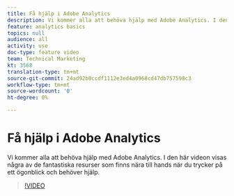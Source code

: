 ```yaml
---
title: Få hjälp i Adobe Analytics
description: Vi kommer alla att behöva hjälp med Adobe Analytics. I den här videon visas några av de fantastiska resurser som finns nära till hands när du trycker på ett ögonblick och behöver hjälp.
feature: analytics basics
topics: null
audience: all
activity: use
doc-type: feature video
team: Technical Marketing
kt: 3568
translation-type: tm+mt
source-git-commit: 24ad92b0ccdf1112e3ed4a0968cd47db757598c3
workflow-type: tm+mt
source-wordcount: '0'
ht-degree: 0%

---
```



# Få hjälp i Adobe Analytics

Vi kommer alla att behöva hjälp med Adobe Analytics. I den här videon visas några av de fantastiska resurser som finns nära till hands när du trycker på ett ögonblick och behöver hjälp.

>[!VIDEO](https://video.tv.adobe.com/v/28753/?quality=12)
